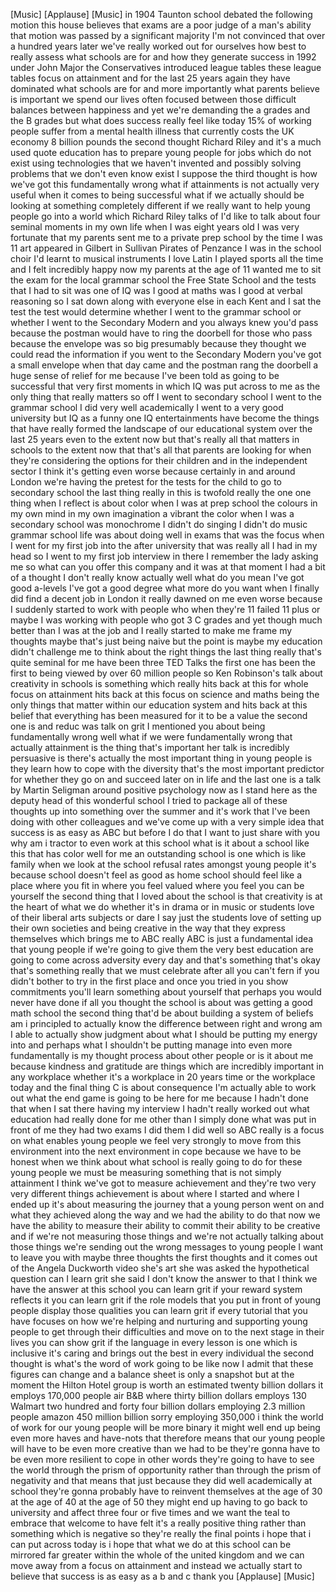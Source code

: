 
[Music]
[Applause]
[Music]
in 1904 Taunton school debated the
following motion this house believes
that exams are a poor judge of a man&#39;s
ability that motion was passed by a
significant majority I&#39;m not convinced
that over a hundred years later we&#39;ve
really worked out for ourselves how best
to really assess what schools are for
and how they generate success in 1992
under John Major the Conservatives
introduced league tables these league
tables focus on attainment and for the
last 25 years again they have dominated
what schools are for and more
importantly what parents believe is
important we spend our lives often
focused between those difficult balances
between happiness and yet we&#39;re
demanding the a grades and the B grades
but what does success really feel like
today 15% of working people suffer from
a mental health illness that currently
costs the UK economy 8 billion pounds
the second thought Richard Riley and
it&#39;s a much used quote education has to
prepare young people for jobs which do
not exist using technologies that we
haven&#39;t invented and possibly solving
problems that we don&#39;t even know exist
I suppose the third thought is how we&#39;ve
got this fundamentally wrong
what if attainments is not actually very
useful when it comes to being successful
what if we actually should be looking at
something completely different if we
really want to help young people go into
a world which Richard Riley talks of I&#39;d
like to talk about four seminal moments
in my own life when I was eight years
old I was very fortunate that my parents
sent me to
a private prep school by the time I was
11
art appeared in Gilbert in Sullivan
Pirates of Penzance I was in the school
choir I&#39;d learnt to musical instruments
I love Latin I played sports all the
time and I felt incredibly happy now my
parents at the age of 11 wanted me to
sit the exam for the local grammar
school the Free State School and the
tests that I had to sit was one of IQ
was I good at maths was I good at verbal
reasoning so I sat down along with
everyone else in each Kent and I sat the
test the test would determine whether I
went to the grammar school or whether I
went to the Secondary Modern and you
always knew you&#39;d pass because the
postman would have to ring the doorbell
for those who pass because the envelope
was so big presumably because they
thought we could read the information if
you went to the Secondary Modern you&#39;ve
got a small envelope when that day came
and the postman rang the doorbell a huge
sense of relief for me because I&#39;ve been
told as going to be successful that very
first moments in which IQ was put across
to me as the only thing that really
matters so off I went to secondary
school I went to the grammar school I
did very well
academically I went to a very good
university but IQ as a funny one IQ
entertainments have become the things
that have really formed the landscape of
our educational system over the last 25
years even to the extent now but that&#39;s
really all that matters in schools to
the extent now that that&#39;s all that
parents are looking for when they&#39;re
considering the options for their
children and in the independent sector I
think it&#39;s getting even worse because
certainly in and around London we&#39;re
having the pretest for the tests for the
child to go to secondary school the last
thing really in this is twofold really
the one one thing when I reflect is
about color
when I was at prep school the colours in
my own mind in my own imagination a
vibrant
the color when I was a secondary school
was monochrome I didn&#39;t do singing I
didn&#39;t do music grammar school life was
about doing well in exams that was the
focus when I went for my first job into
the after university that was really all
I had in my head so I went to my first
job interview in there I remember the
lady asking me so what can you offer
this company and it was at that moment I
had a bit of a thought I don&#39;t really
know actually well what do you mean I&#39;ve
got good a-levels I&#39;ve got a good degree
what more do you want when I finally did
find a decent job in London it really
dawned on me even worse because I
suddenly started to work with people who
when they&#39;re 11 failed 11 plus or maybe
I was working with people who got 3 C
grades and yet though much better than I
was at the job and I really started to
make me frame my thoughts maybe that&#39;s
just being naive but the point is maybe
my education didn&#39;t challenge me to
think about the right things
the last thing really that&#39;s quite
seminal for me have been three TED Talks
the first one has been the first to
being viewed by over 60 million people
so Ken Robinson&#39;s talk about creativity
in schools is something which really
hits back at this for whole focus on
attainment hits back at this focus on
science and maths being the only things
that matter within our education system
and hits back at this belief that
everything has been measured for it to
be a value the second one is and reduc
was talk on grit I mentioned you about
being fundamentally wrong well what if
we were fundamentally wrong that
actually attainment is the thing that&#39;s
important her talk is incredibly
persuasive is there&#39;s actually the most
important thing in young people is they
learn how to cope with the diversity
that&#39;s the most important predictor for
whether they go on and succeed later on
in life and the last one is a talk by
Martin Seligman around positive
psychology now as I stand here as the
deputy head of this wonderful school I
tried to package all of these thoughts
up into something over the summer and
it&#39;s work that I&#39;ve been doing with
other colleagues
and we&#39;ve come up with a very simple
idea that success is as easy as ABC but
before I do that I want to just share
with you why am i tractor to even work
at this school what is it about a school
like this that has color well for me an
outstanding school is one which is like
family when we look at the school
refusal rates amongst young people it&#39;s
because school doesn&#39;t feel as good as
home school should feel like a place
where you fit in where you feel valued
where you feel you can be yourself the
second thing that I loved about the
school is that creativity is at the
heart of what we do whether it&#39;s in
drama or in music or students love of
their liberal arts subjects or dare I
say just the students love of setting up
their own societies and being creative
in the way that they express themselves
which brings me to ABC really ABC is
just a fundamental idea that young
people if we&#39;re going to give them the
very best education are going to come
across adversity every day and that&#39;s
something that&#39;s okay that&#39;s something
really that we must celebrate after all
you can&#39;t fern if you didn&#39;t bother to
try in the first place and once you
tried in you show commitments you&#39;ll
learn something about yourself that
perhaps you would never have done if all
you thought the school is about was
getting a good math school the second
thing that&#39;d be about building a system
of beliefs am i principled to actually
know the difference between right and
wrong am I able to actually show
judgment about what I should be putting
my energy into and perhaps what I
shouldn&#39;t be putting manage into even
more fundamentally is my thought process
about other people or is it about me
because kindness and gratitude are
things which are incredibly important in
any workplace whether it&#39;s a workplace
in 20 years time or the workplace today
and the final thing C is about
consequence I&#39;m actually able to work
out what the end game is going to be
here for me because I hadn&#39;t done that
when I sat there having my interview I
hadn&#39;t really worked out what education
had really done for me other than I
simply done what was put in front of me
they had
two exams I did them I did well so ABC
really is a focus on what enables young
people we feel very strongly to move
from this environment into the next
environment in cope because we have to
be honest when we think about what
school is really going to do for these
young people we must be measuring
something that is not simply attainment
I think we&#39;ve got to measure achievement
and they&#39;re two very very different
things
achievement is about where I started and
where I ended up it&#39;s about measuring
the journey that a young person went on
and what they achieved along the way and
we had the ability to do that now we
have the ability to measure their
ability to commit their ability to be
creative and if we&#39;re not measuring
those things and we&#39;re not actually
talking about those things we&#39;re sending
out the wrong messages to young people I
want to leave you with maybe three
thoughts the first thoughts and it comes
out of the Angela Duckworth video she&#39;s
art she was asked the hypothetical
question can I learn grit she said I
don&#39;t know the answer to that I think we
have the answer at this school you can
learn grit if your reward system
reflects it you can learn grit if the
role models that you put in front of
young people display those qualities you
can learn grit if every tutorial that
you have focuses on how we&#39;re helping
and nurturing and supporting young
people to get through their difficulties
and move on to the next stage in their
lives you can show grit if the language
in every lesson is one which is
inclusive it&#39;s caring and brings out the
best in every individual the second
thought is what&#39;s the word of work going
to be like now I admit that these
figures can change and a balance sheet
is only a snapshot but at the moment the
Hilton Hotel group is worth an estimated
twenty billion dollars it employs
170,000 people air B&amp;B where thirty
billion dollars employs 130 Walmart
two hundred and forty four billion
dollars employing 2.3 million people
amazon 450 million billion sorry
employing 350,000 i think the world of
work for our young people will be more
binary it might well end up being even
more haves and have-nots that therefore
means that our young people will have to
be even more creative than we had to be
they&#39;re gonna have to be even more
resilient to cope in other words they&#39;re
going to have to see the world through
the prism of opportunity rather than
through the prism of negativity and that
means that just because they did well
academically at school they&#39;re gonna
probably have to reinvent themselves at
the age of 30 at the age of 40 at the
age of 50 they might end up having to go
back to university and affect three four
or five times and we want the teal to
embrace that welcome to have felt it&#39;s a
really positive thing rather than
something which is negative so they&#39;re
really the final points i hope that i
can put across today is i hope that what
we do at this school can be mirrored far
greater within the whole of the united
kingdom and we can move away from a
focus on attainment and instead we
actually start to believe that success
is as easy as a b and c thank you
[Applause]
[Music]
